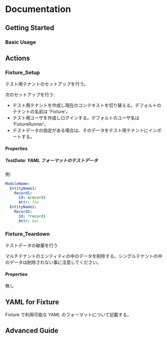 # Documentation

## Getting Started

### Basic Usage

## Actions

### Fixture_Setup

テスト用テナントのセットアップを行う。

次のセットアップを行う:

- テスト用テナントを作成し現在のコンテキストを切り替える。デフォルトのテナントの名前は 'Fixture'。
- テスト用ユーザを作成しログインする。デフォルトのユーザ名は 'FixtureRunner'。
- テストデータの指定がある場合は、そのデータをテスト用テナントにインポートする。

#### Properties

##### TestData: YAML フォーマットのテストデータ

例:

```YAML
ModuleName:
  EntityName1:
    Record1:
      Id: &record1
      Attr: foo
  EntityName2:
    Record2:
      Id: *record1
      Attr: bar
```

### Fixture_Teardown

テストデータの破棄を行う

マルチテナントのエンティティの中のデータを削除する。シングルテナントの中のデータは削除されない事に注意してください。

#### Properties

無し

## YAML for Fixture

Fixture で利用可能な YAML のフォーマットについて記載する。

## Advanced Guide
